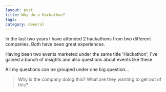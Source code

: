 ```yaml
---
layout: post
title: Why do a Hackathon?
tags: 
category: General
---
```

In the last two years I have attended 2 hackathons from two different companies. Both have been great experiences. 

Having been two events marketed under the same title 'Hackathon', I've gained a bunch of insights and also questions about events like these.

All my questions can be grouped under one big question...   

> Why is the company doing this? What are they wanting to get out of this?




